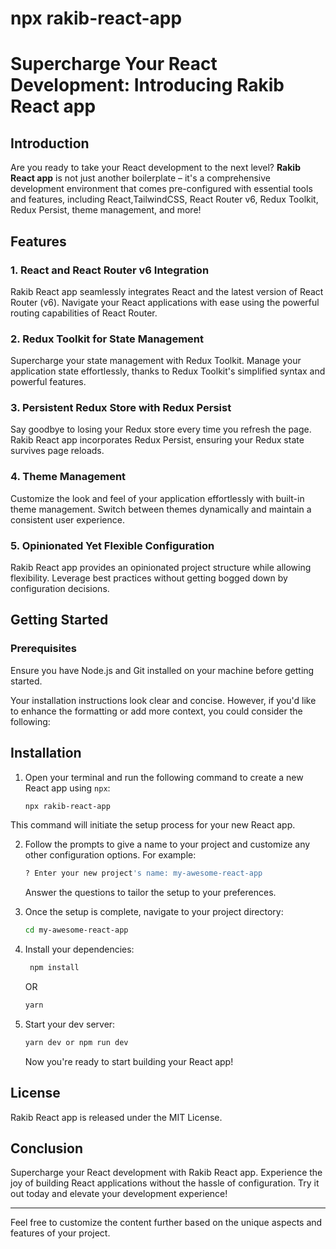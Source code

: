 # npx rakib-react-app

# Supercharge Your React Development: Introducing Rakib React app

## Introduction

Are you ready to take your React development to the next level? **Rakib React app** is not just another boilerplate – it's a comprehensive development environment that comes pre-configured with essential tools and features, including React,TailwindCSS, React Router v6, Redux Toolkit, Redux Persist, theme management, and more!

## Features

### 1. **React and React Router v6 Integration**

Rakib React app seamlessly integrates React and the latest version of React Router (v6). Navigate your React applications with ease using the powerful routing capabilities of React Router.

### 2. **Redux Toolkit for State Management**

Supercharge your state management with Redux Toolkit. Manage your application state effortlessly, thanks to Redux Toolkit's simplified syntax and powerful features.

### 3. **Persistent Redux Store with Redux Persist**

Say goodbye to losing your Redux store every time you refresh the page. Rakib React app incorporates Redux Persist, ensuring your Redux state survives page reloads.

### 4. **Theme Management**

Customize the look and feel of your application effortlessly with built-in theme management. Switch between themes dynamically and maintain a consistent user experience.

### 5. **Opinionated Yet Flexible Configuration**

Rakib React app provides an opinionated project structure while allowing flexibility. Leverage best practices without getting bogged down by configuration decisions.

## Getting Started

### Prerequisites

Ensure you have Node.js and Git installed on your machine before getting started.

Your installation instructions look clear and concise. However, if you'd like to enhance the formatting or add more context, you could consider the following:

## Installation

1. Open your terminal and run the following command to create a new React app using `npx`:

    ```bash
    npx rakib-react-app
    ```

This command will initiate the setup process for your new React app.

2. Follow the prompts to give a name to your project and customize any other configuration options. For example:

    ```bash
    ? Enter your new project's name: my-awesome-react-app
    ```

    Answer the questions to tailor the setup to your preferences.

3. Once the setup is complete, navigate to your project directory:

    ```bash
    cd my-awesome-react-app
    ```

4. Install your dependencies:

    ```bash
     npm install
    ```

    OR

    ```bash
    yarn
    ```

5. Start your dev server:

    ```bash
    yarn dev or npm run dev
    ```

    Now you're ready to start building your React app!

## License

Rakib React app is released under the MIT License.

## Conclusion

Supercharge your React development with Rakib React app. Experience the joy of building React applications without the hassle of configuration. Try it out today and elevate your development experience!

---

Feel free to customize the content further based on the unique aspects and features of your project.
